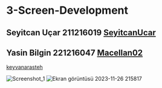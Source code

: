 # 3-Screen-Development
## Seyitcan Uçar 211216019 [SeyitcanUcar](https://github.com/SeyitcanUcar)
## Yasin Bilgin  221216047 [Macellan02](https://github.com/Macellan02)
[keyvanarasteh
](https://github.com/keyvanarasteh/)


![Screenshot_1](https://github.com/SeyitcanUcar/3-Screen-Development/assets/148945238/9467957f-c7fc-41dd-b3f0-b1b37f7f5773)
![Ekran görüntüsü 2023-11-26 215817](https://github.com/SeyitcanUcar/3-Screen-Development/assets/115784122/5997b48f-0577-4554-a744-85fe12f2d7af)
